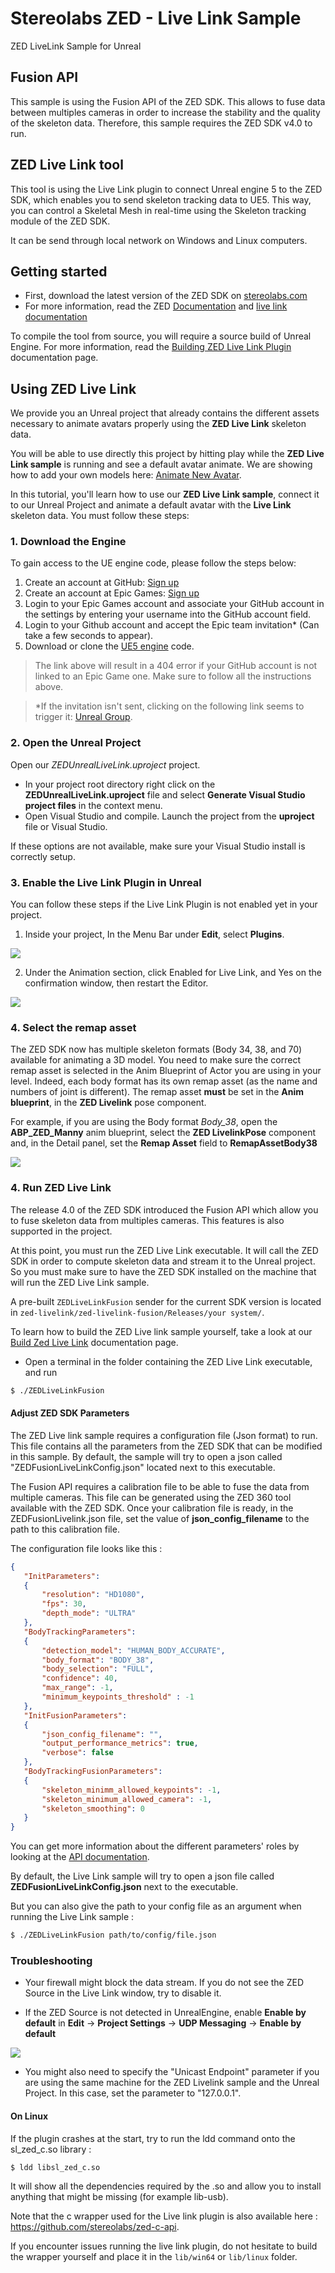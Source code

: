 # Stereolabs ZED - Live Link Sample
ZED LiveLink Sample for Unreal

## Fusion API

This sample is using the Fusion API of the ZED SDK. This allows to fuse data between multiples cameras in order to increase the stability and the quality of the skeleton data.
Therefore, this sample requires the ZED SDK v4.0 to run.

## ZED Live Link tool

This tool is using the Live Link plugin to connect Unreal engine 5 to the ZED SDK, which enables you to send skeleton tracking data to UE5. This way, you can control a Skeletal Mesh in real-time using the Skeleton tracking module of the ZED SDK.

It can be send through local network on Windows and Linux computers.

## Getting started

 - First, download the latest version of the ZED SDK on [stereolabs.com](https://www.stereolabs.com/developers/)
- For more information, read the ZED [Documentation](https://www.stereolabs.com/docs) and [live link documentation](https://www.stereolabs.com/docs/livelink/)


To compile the tool from source, you will require a source build of Unreal Engine. For more information, read the [Building ZED Live Link Plugin](https://www.stereolabs.com/docs/livelink/building-the-plugin/) documentation page.

## Using ZED Live Link

We provide you an Unreal project that already contains the different assets necessary to animate avatars properly using the **ZED Live Link** skeleton data.

You will be able to use directly this project by hitting play while the **ZED Live Link sample** is running and see a default avatar animate. We are showing how to add your own models here: [Animate New Avatar](https://www.stereolabs.com/docs/livelink/animate-new-avatar/).

In this tutorial, you'll learn how to use our **ZED Live Link sample**, connect it to our Unreal Project and animate a default avatar with the **Live Link** skeleton data. You must follow these steps:

### 1. Download the Engine

To gain access to the UE engine code, please follow the steps below:

1. Create an account at GitHub: [Sign up](https://github.com/join)
2. Create an account at Epic Games: [Sign up](https://accounts.epicgames.com/login)
3. Login to your Epic Games account and associate your GitHub account in the settings by entering your username into the GitHub account field.
5. Login to your Github account and accept the Epic team invitation* (Can take a few seconds to appear).
4. Download or clone the [UE5 engine](https://github.com/EpicGames/UnrealEngine/tree/release) code.

> The link above will result in a 404 error if your GitHub account is not linked to an Epic Game one. Make sure to follow all the instructions above.

> *If the invitation isn't sent, clicking on the following link seems to trigger it: [Unreal Group](https://github.com/orgs/EpicGames).

### 2. Open the Unreal Project

Open our *ZEDUnrealLiveLink.uproject* project.

* In your project root directory right click on the **ZEDUnrealLiveLink.uproject** file and select **Generate Visual Studio project files** in the context menu.
* Open Visual Studio and compile. Launch the project from the **uproject** file or Visual Studio.

If these options are not available, make sure your Visual Studio install is correctly setup.

 ### 3. Enable the Live Link Plugin in Unreal

You can follow these steps if the Live Link Plugin is not enabled yet in your project.

1. Inside your project, In the Menu Bar under **Edit**, select **Plugins**.


![](../images/capture_plugin2.jpg)


2. Under the Animation section, click Enabled for Live Link, and Yes on the confirmation window, then restart the Editor.


![](../images/capture_livelink_install2.jpg)

### 4. Select the remap asset

The ZED SDK now has multiple skeleton formats (Body 34, 38, and 70) available for animating a 3D model.
You need to make sure the correct remap asset is selected in the Anim Blueprint of Actor you are using in your level. Indeed, each body format has its own remap asset (as the name and numbers of joint is different).
The remap asset **must** be set in the **Anim blueprint**, in the **ZED Livelink** pose component.

For example, if you are using the Body format *Body_38*, open the **ABP_ZED_Manny** anim blueprint, select the **ZED LivelinkPose** component and, in the Detail panel, set the **Remap Asset** field to **RemapAssetBody38**

![](../images/remap_asset_selection.jpg)

### 4. Run ZED Live Link

The release 4.0 of the ZED SDK introduced the Fusion API which allow you to fuse skeleton data from multiples cameras. This features is also supported in the project.

At this point, you must run the ZED Live Link executable. It will call the ZED SDK in order to compute skeleton data and stream it to the Unreal project. So you must make sure to have the ZED SDK installed on the machine that will run the ZED Live Link sample.

A pre-built `ZEDLiveLinkFusion` sender for the current SDK version is located in `zed-livelink/zed-livelink-fusion/Releases/your system/`.

To learn how to build the ZED Live link sample yourself, take a look at our [Build Zed Live Link](https://www.stereolabs.com/docs/livelink/building-the-plugin/) documentation page.

- Open a terminal in the folder containing the ZED Live Link executable, and run

```bash
$ ./ZEDLiveLinkFusion
```

#### Adjust ZED SDK Parameters

The ZED Live link sample requires a configuration file (Json format) to run. This file contains all the parameters from the ZED SDK that can be modified in this sample.
By default, the sample will try to open a json called "ZEDFusionLiveLinkConfig.json" located next to this executable.

The Fusion API requires a calibration file to be able to fuse the data from multiple cameras.
This file can be generated using the ZED 360 tool available with the ZED SDK. Once your calibration file is ready, 
in the ZEDFusionLivelink.json file, set the value of **json_config_filename** to the path to this calibration file.

The configuration file looks like this :

 ```json
{
    "InitParameters":
    {
        "resolution": "HD1080",
        "fps": 30,
        "depth_mode": "ULTRA"
    },
    "BodyTrackingParameters":
    {
        "detection_model": "HUMAN_BODY_ACCURATE",
        "body_format": "BODY_38",
        "body_selection": "FULL",
        "confidence": 40,
        "max_range": -1,
        "minimum_keypoints_threshold" : -1
    },
    "InitFusionParameters":
    {
        "json_config_filename": "",
        "output_performance_metrics": true,
        "verbose": false
    },
    "BodyTrackingFusionParameters":
    {
        "skeleton_minimm_allowed_keypoints": -1,
        "skeleton_minimum_allowed_camera": -1,
        "skeleton_smoothing": 0
    }
}
 ```

You can get more information about the different parameters' roles by looking at the [API documentation](https://www.stereolabs.com/docs/api/).

By default, the Live Link sample will try to open a json file called **ZEDFusionLiveLinkConfig.json** next to the executable.

But you can also give the path to your config file as an argument when running the Live Link sample : 

```bash
$ ./ZEDLiveLinkFusion path/to/config/file.json
```

### Troubleshooting

- Your firewall might block the data stream. If you do not see the ZED Source in the Live Link window, try to disable it. 

- If the ZED Source is not detected in UnrealEngine, enable **Enable by default** in **Edit** -> **Project Settings** -> **UDP Messaging** -> **Enable by default**

![](../images/EnableByDefault.jpg)

- You might also need to specify the "Unicast Endpoint" parameter if you are using the same machine for the ZED Livelink sample and the Unreal Project. In this case,
set the parameter to "127.0.0.1".

#### On Linux

If the plugin crashes at the start, try to run the ldd command onto the sl_zed_c.so library :

```bash
$ ldd libsl_zed_c.so
```
It will show all the dependencies required by the .so and allow you to install anything that might be missing (for example lib-usb).


Note that the c wrapper used for the Live link plugin is also available here : https://github.com/stereolabs/zed-c-api.

If you encounter issues running the live link plugin, do not hesitate to build the wrapper yourself and place it in the `lib/win64` or `lib/linux` folder.

